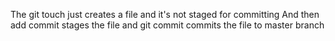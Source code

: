 The git touch just creates a file and it's not staged for committing
And then add commit stages the file  and git commit commits the file to master branch 
